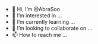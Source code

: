 - 👋 Hi, I’m @AbraSoo
- 👀 I’m interested in ...
- 🌱 I’m currently learning ...
- 💞️ I’m looking to collaborate on ...
- 📫 How to reach me ...

<!---
AbraSoo/AbraSoo is a ✨ special ✨ repository because its `README.md` (this file) appears on your GitHub profile.
You can click the Preview link to take a look at your changes.
--->
